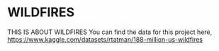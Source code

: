 # WILDFIRES
THIS IS ABOUT WILDFIRES
You can find the data for this project here, https://www.kaggle.com/datasets/rtatman/188-million-us-wildfires
